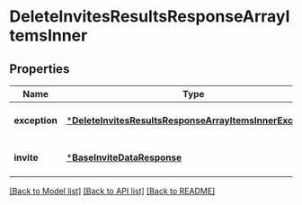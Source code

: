 # DeleteInvitesResultsResponseArrayItemsInner

## Properties
Name | Type | Description | Notes
------------ | ------------- | ------------- | -------------
**exception** | [***DeleteInvitesResultsResponseArrayItemsInnerException**](DeleteInvitesResultsResponseArray_items_inner_exception.md) |  | [optional] [default to null]
**invite** | [***BaseInviteDataResponse**](BaseInviteDataResponse.md) |  | [optional] [default to null]

[[Back to Model list]](../README.md#documentation-for-models) [[Back to API list]](../README.md#documentation-for-api-endpoints) [[Back to README]](../README.md)


